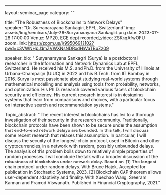 
---
layout: seminar_page
category: ""



title: "The Robustness of Blockchains to Network Delays"  
speaker: "Dr. Suryanarayana Sankagiri, EPFL, Switzerland"
img: assets/img/seminars/July-28-Suryanarayana Sankagiri.png
date: 2023-07-28 17:00:00 
Venue: MP20, ECE dept
recorded_video: ZSKnqAfwOFU
zoom_link: https://zoom.us/j/99506912102?pwd=c3VWNHpJdmZVWXNsNDRxdHhVaTBuZz09

speaker_bio: " Suryanarayana Sankagiri (Surya) is a postdoctoral researcher in the Information and Network Dynamics Lab at EPFL, Switzerland. He received his M.S. and Ph.D. from the University of Illinois at Urbana-Champaign (UIUC) in 2022 and his B.Tech. from IIT Bombay in 2016. Surya is most passionate about studying real-world systems through mathematical modelling and analysis using tools from probability, networks, and optimization. His Ph.D. research covered various facets of blockchain security and efficiency. His current research interest is in designing systems that learn from comparisons and choices, with a particular focus on interactive search and recommendation systems."

Topic_abstract: " The recent interest in blockchains has led to a thorough investigation of their security in the research community. Traditionally, blockchain protocols have been shown to be secure under the assumption that end-to-end network delays are bounded. In this talk, I will discuss some recent research that relaxes this assumption. In particular, I will discuss the security of the longest-chain protocol, used in Bitcoin and other cryptocurrencies, in a network with random, possibly unbounded delays. The analysis of this problem boils down to relatively simple properties of random processes. I will conclude the talk with a broader discussion of the robustness of blockchains under network delay.
Based on:
[1] The longest chain protocol under random delays. With Bruce Hajek. Accepted for publication in Stochastic Systems, 2023.
[2] Blockchain CAP theorem allows user-dependent adaptivity and finality. With Xuechao Wang, Sreeram Kannan and Pramod Viswanath. Published in Financial Cryptography, 2021."


---
